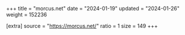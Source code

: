 +++
title = "morcus.net"
date = "2024-01-19"
updated = "2024-01-26"
weight = 152236

[extra]
source = "https://morcus.net/"
ratio = 1
size = 149
+++
